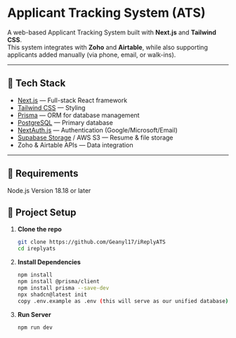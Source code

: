 # Applicant Tracking System (ATS)

A web-based Applicant Tracking System built with **Next.js** and **Tailwind CSS**.  
This system integrates with **Zoho** and **Airtable**, while also supporting applicants added manually (via phone, email, or walk-ins).

---

## 🚀 Tech Stack
- [Next.js](https://nextjs.org/) — Full-stack React framework
- [Tailwind CSS](https://tailwindcss.com/) — Styling
- [Prisma](https://www.prisma.io/) — ORM for database management
- [PostgreSQL](https://www.postgresql.org/) — Primary database
- [NextAuth.js](https://next-auth.js.org/) — Authentication (Google/Microsoft/Email)
- [Supabase Storage](https://supabase.com/) / AWS S3 — Resume & file storage
- Zoho & Airtable APIs — Data integration

---
## 📂 Requirements
  Node.js Version 18.18 or later


## 📂 Project Setup

1. **Clone the repo**
   ```bash
   git clone https://github.com/Geanyl17/iReplyATS
   cd ireplyats

2. **Install Dependencies**
   ```bash
   npm install
   npm install @prisma/client
   npm install prisma --save-dev
   npx shadcn@latest init
   copy .env.example as .env (this will serve as our unified database)
   

3. **Run Server**
   ```bash
   npm run dev


